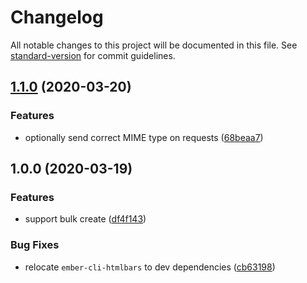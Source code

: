 # Changelog

All notable changes to this project will be documented in this file. See [standard-version](https://github.com/conventional-changelog/standard-version) for commit guidelines.

## [1.1.0](https://github.com/movableink/ember-data-json-api-bulk-ext/compare/v1.0.0...v1.1.0) (2020-03-20)

### Features

- optionally send correct MIME type on requests ([68beaa7](https://github.com/movableink/ember-data-json-api-bulk-ext/commit/68beaa7e8c395efb833f25545a5873ee77e2ef37))

## 1.0.0 (2020-03-19)

### Features

- support bulk create ([df4f143](https://github.com/movableink/ember-data-json-api-bulk-ext/commit/df4f1439fe5a462fdfc4ca5f0bef70ecd48089e5))

### Bug Fixes

- relocate `ember-cli-htmlbars` to dev dependencies ([cb63198](https://github.com/movableink/ember-data-json-api-bulk-ext/commit/cb631987e8edd9c02148add54ad9e4a150b41e6c))
